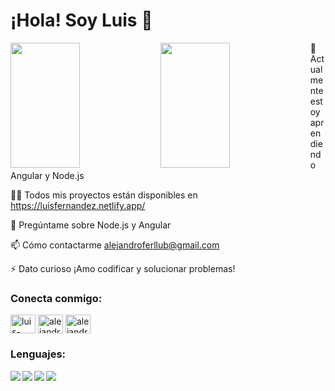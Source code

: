 <h1>¡Hola! Soy Luis 👋</h1>


<img align="left" height="200" width="47%" src="https://github-readme-stats.vercel.app/api?username=luisferllub230&show_icons=true&theme=dark" />
<img align="left" height="200" width="47%" src="https://github-readme-stats.vercel.app/api/top-langs/?username=luisferllub230&layout=compact" />


🌱 Actualmente estoy aprendiendo Angular y Node.js

👨‍💻 Todos mis proyectos están disponibles en https://luisfernandez.netlify.app/

💬 Pregúntame sobre Node.js y Angular

📫 Cómo contactarme alejandroferllub@gmail.com

⚡ Dato curioso ¡Amo codificar y solucionar problemas!

<h3 align="left">Conecta conmigo:</h3>
<p align="left">
<a href="https://linkedin.com/in/luis-fernandez-lluberes" target="blank"><img align="center" src="https://raw.githubusercontent.com/rahuldkjain/github-profile-readme-generator/master/src/images/icons/Social/linked-in-alt.svg" alt="luis-fernandez-lluberes" height="30" width="40" /></a>
<a href="https://fb.com/alejandro fernandez" target="blank"><img align="center" src="https://raw.githubusercontent.com/rahuldkjain/github-profile-readme-generator/master/src/images/icons/Social/facebook.svg" alt="alejandro fernandez" height="30" width="40" /></a>
<a href="https://instagram.com/alejandro_ferllub" target="blank"><img align="center" src="https://raw.githubusercontent.com/rahuldkjain/github-profile-readme-generator/master/src/images/icons/Social/instagram.svg" alt="alejandro_ferllub" height="30" width="40" /></a>
</p>
<h3 align="left">Lenguajes:</h3>
<img align="left" src="https://img.shields.io/badge/Node.js-6DA55F?style=for-the-badge&logo=node.js&logoColor=white" />
<img align="left" src="https://img.shields.io/badge/Angular-DD0031?style=for-the-badge&logo=angular&logoColor=white" />
<img align="left" src="https://img.shields.io/badge/JavaScript-F7DF1E?style=for-the-badge&logo=javascript&logoColor=black" />
<img align="left" src="https://img.shields.io/badge/TypeScript-007ACC?style=for-the-badge&logo=typescript&logoColor=white" /> 

